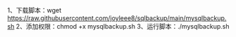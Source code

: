 1、下载脚本：wget https://raw.githubusercontent.com/joyleee8/sqlbackup/main/mysqlbackup.sh
2、添加权限：chmod +x mysqlbackup.sh
3、运行脚本：./mysqlbackup.sh
